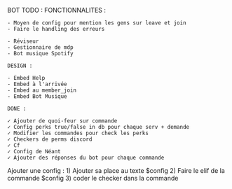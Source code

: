BOT TODO :
    FONCTIONNALITES : 

    - Moyen de config pour mention les gens sur leave et join
    - Faire le handling des erreurs

    - Réviseur
    - Gestionnaire de mdp
    - Bot musique Spotify

    DESIGN : 

    - Embed Help
    - Embed à l'arrivée
    - Embed au member_join
    - Embed Bot Musique

    DONE : 

    ✓ Ajouter de quoi-feur sur commande
    ✓ Config perks true/false in db pour chaque serv + demande
    ✓ Modifier les commandes pour check les perks
    ✓ Checkers de perms discord
    ✓ Cf
    ✓ Config de Néant
    ✓ Ajouter des réponses du bot pour chaque commande


Ajouter une config : 
    1) Ajouter sa place au texte $config
    2) Faire le elif de la commande $config 
    3) coder le checker dans la commande